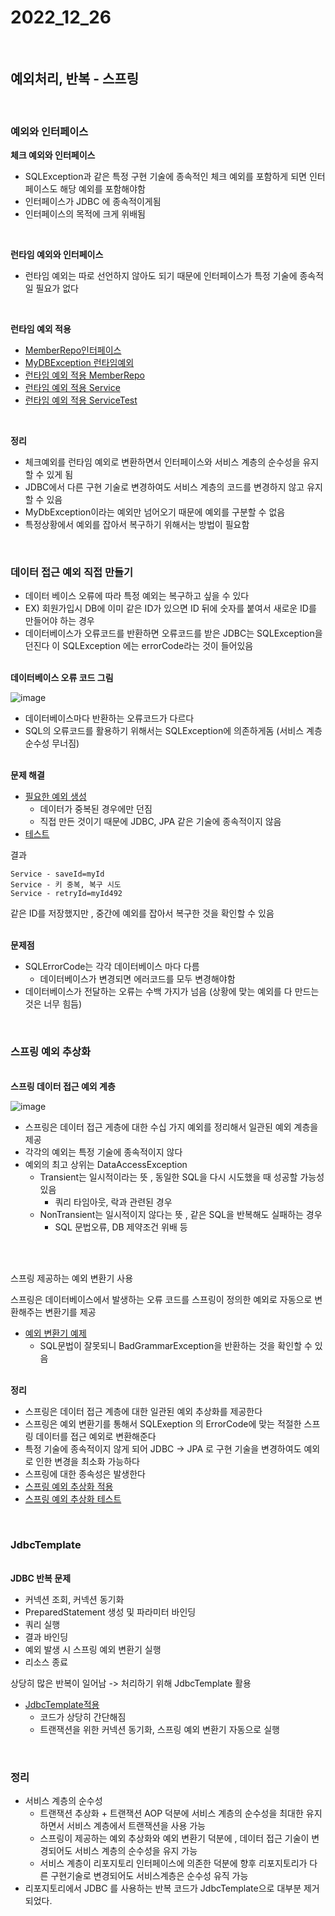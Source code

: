 # 2022_12_26

</br>

## 예외처리, 반복 - 스프링

</br>

### <b>예외와 인터페이스</b>

<b>체크 예외와 인터페이스</b>

-   SQLException과 같은 특정 구현 기술에 종속적인 체크 예외를 포함하게 되면 인터페이스도 해당 예외를 포함해야함
-   인터페이스가 JDBC 에 종속적이게됨
-   인터페이스의 목적에 크게 위배됨

</br>

<b>런타임 예외와 인터페이스</b>

-   런타임 예외는 따로 선언하지 않아도 되기 때문에 인터페이스가 특정 기술에 종속적일 필요가 없다

</br>

<b>런타임 예외 적용</b>

-   [MemberRepo인터페이스](./code/MemberRepository.java)
-   [MyDBException 런타임예외](./code/MyDbException.java)
-   [런타임 예외 적용 MemberRepo](./code/MemberRepositoryV4_1.java)
-   [런타임 예외 적용 Service](./code/MemberServiceV4.java)
-   [런타임 예외 적용 ServiceTest](./code/MemberServiceV4Test.java)

</br>

<b>정리</b>

-   체크예외를 런타임 예외로 변환하면서 인터페이스와 서비스 계층의 순수성을 유지할 수 있게 됨
-   JDBC에서 다른 구현 기술로 변경하여도 서비스 계층의 코드를 변경하지 않고 유지할 수 있음
-   MyDbException이라는 예외만 넘어오기 때문에 예외를 구분할 수 없음
-   특정상황에서 예외를 잡아서 복구하기 위해서는 방법이 필요함

</br>

### <b>데이터 접근 예외 직접 만들기</b>

-   데이터 베이스 오류에 따라 특정 예외는 복구하고 싶을 수 있다
-   EX) 회원가입시 DB에 이미 같은 ID가 있으면 ID 뒤에 숫자를 붙여서 새로운 ID를 만들어야 하는 경우
-   데이터베이스가 오류코드를 반환하면 오류코드를 받은 JDBC는 SQLException을 던진다 이 SQLException 에는 errorCode라는 것이 들어있음

</br>
<b>데이터베이스 오류 코드 그림</b>

![image](https://user-images.githubusercontent.com/96561194/209631305-aeb6c441-999e-4b45-ab61-74100441b244.png)

-   데이터베이스마다 반환하는 오류코드가 다르다
-   SQL의 오류코드를 활용하기 위해서는 SQLException에 의존하게돔 (서비스 계층 순수성 무너짐)

</br>
<b>문제 해결</b>

-   [필요한 예외 생성](./code/MyDuplicateKeyException.java)
    -   데이터가 중복된 경우에만 던짐
    -   직접 만든 것이기 때문에 JDBC, JPA 같은 기술에 종속적이지 않음
-   [테스트](./code/ExTranslatorV1Test.java)

결과

```
Service - saveId=myId
Service - 키 중복, 복구 시도
Service - retryId=myId492
```

같은 ID를 저장했지만 , 중간에 예외를 잡아서 복구한 것을 확인할 수 있음

</br>
<b>문제점</b>

-   SQLErrorCode는 각각 데이터베이스 마다 다름
    -   데이터베이스가 변경되면 에러코드를 모두 변경해야함
-   데이터베이스가 전달하는 오류는 수백 가지가 넘음 (상황에 맞는 예외를 다 만드는것은 너무 힘듬)

</br>

### <b>스프링 예외 추상화</b>

</br>
<b>스프링 데이터 접근 예외 계층</b>

![image](https://user-images.githubusercontent.com/96561194/209632188-e66b57a3-0378-43a8-a05e-fdc2ff181b09.png)

-   스프링은 데이터 접근 게층에 대한 수십 가지 예외를 정리해서 일관된 예외 계층을 제공
-   각각의 예외는 특정 기술에 종속적이지 않다
-   예외의 최고 상위는 DataAccessException
    -   Transient는 일시적이라는 뜻 , 동일한 SQL을 다시 시도했을 때 성공할 가능성 있음
        -   쿼리 타임아웃, 락과 관련된 경우
    -   NonTransient는 일시적이지 않다는 뜻 , 같은 SQL을 반복해도 실패하는 경우
        -   SQL 문법오류, DB 제약조건 위배 등

</br>

<br>스프링 제공하는 예외 변환기 사용<br>

스프링은 데이터베이스에서 발생하는 오류 코드를 스프링이 정의한 예외로 자동으로 변환해주는 변환기를 제공

-   [예외 변환기 예제](./code/SpringExceptionTraslatorTest.java)
    -   SQL문법이 잘못되니 BadGrammarException을 반환하는 것을 확인할 수 있음

</br>
<b>정리</b>

-   스프링은 데이터 접근 계층에 대한 일관된 예외 추상화를 제공한다
-   스프링은 예외 변환기를 통해서 SQLExeption 의 ErrorCode에 맞는 적절한 스프링 데이터를 접근 예외로 변환해준다
-   특정 기술에 종속적이지 않게 되어 JDBC -> JPA 로 구현 기술을 변경하여도 예외로 인한 변경을 최소화 가능하다
-   스프링에 대한 종속성은 발생한다
-   [스프링 예외 추상화 적용](./code/MemberRepositoryV4_2.java)
-   [스프링 예외 추상화 테스트](./code/MemberServiceV4Test.java)

</br>

### <b>JdbcTemplate</b>

</br>
<b>JDBC 반복 문제</b>

-   커넥션 조회, 커넥션 동기화
-   PreparedStatement 생성 및 파라미터 바인딩
-   쿼리 실행
-   결과 바인딩
-   예외 발생 시 스프링 예외 변환기 실행
-   리소스 종료

상당히 많은 반복이 일어남 -> 처리하기 위해 JdbcTemplate 활용

-   [JdbcTemplate적용](./code/MemberRepositoryV5.java)
    -   코드가 상당히 간단해짐
    -   트랜잭션을 위한 커넥션 동기화, 스프링 예외 변환기 자동으로 실행

</br>

### <b>정리</b>

-   서비스 계층의 순수성
    -   트랜잭션 추상화 + 트랜잭션 AOP 덕분에 서비스 계층의 순수성을 최대한 유지하면서 서비스 계층에서 트랜잭션을 사용 가능
    -   스프링이 제공하는 예외 추상화와 예외 변환기 덕분에 , 데이터 접근 기술이 변경되어도 서비스 계층의 순수성을 유지 가능
    -   서비스 계층이 리포지토리 인터페이스에 의존한 덕분에 향후 리포지토리가 다른 구현기술로 변경되어도 서비스계층은 순수성 유직 가능
-   리포지토리에서 JDBC 를 사용하는 반복 코드가 JdbcTemplate으로 대부분 제거되었다.
